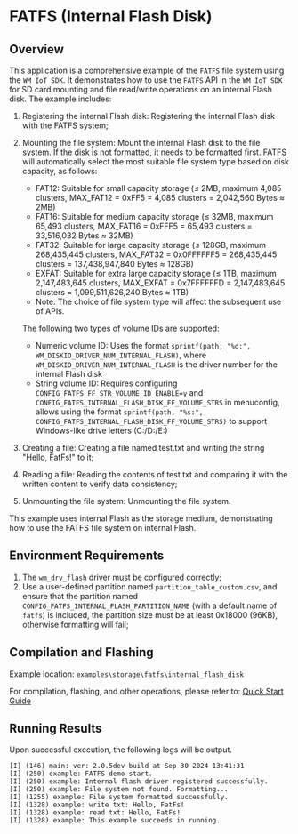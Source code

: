 # FATFS (Internal Flash Disk)

## Overview

This application is a comprehensive example of the `FATFS` file system using the `WM IoT SDK`. It demonstrates how to use the `FATFS` API in the `WM IoT SDK` for SD card mounting and file read/write operations on an internal Flash disk. The example includes:

1. Registering the internal Flash disk: Registering the internal Flash disk with the FATFS system;
2. Mounting the file system: Mount the internal Flash disk to the file system. 
   If the disk is not formatted, it needs to be formatted first. FATFS will automatically select the most suitable file system type based on disk capacity, as follows:
   - FAT12: Suitable for small capacity storage (≤ 2MB, maximum 4,085 clusters, MAX_FAT12 = 0xFF5 = 4,085 clusters = 2,042,560 Bytes ≈ 2MB)
   - FAT16: Suitable for medium capacity storage (≤ 32MB, maximum 65,493 clusters, MAX_FAT16 = 0xFFF5 = 65,493 clusters = 33,516,032 Bytes ≈ 32MB)
   - FAT32: Suitable for large capacity storage (≤ 128GB, maximum 268,435,445 clusters, MAX_FAT32 = 0x0FFFFFF5 = 268,435,445 clusters = 137,438,947,840 Bytes ≈ 128GB)
   - EXFAT: Suitable for extra large capacity storage (≤ 1TB, maximum 2,147,483,645 clusters, MAX_EXFAT = 0x7FFFFFFD = 2,147,483,645 clusters = 1,099,511,626,240 Bytes ≈ 1TB)
   - Note: The choice of file system type will affect the subsequent use of APIs.

   The following two types of volume IDs are supported:
   - Numeric volume ID: Uses the format `sprintf(path, "%d:", WM_DISKIO_DRIVER_NUM_INTERNAL_FLASH)`, where `WM_DISKIO_DRIVER_NUM_INTERNAL_FLASH` is the driver number for the internal Flash disk
   - String volume ID: Requires configuring `CONFIG_FATFS_FF_STR_VOLUME_ID_ENABLE=y` and `CONFIG_FATFS_INTERNAL_FLASH_DISK_FF_VOLUME_STRS` in menuconfig, allows using the format `sprintf(path, "%s:", CONFIG_FATFS_INTERNAL_FLASH_DISK_FF_VOLUME_STRS)` to support Windows-like drive letters (C:/D:/E:)
3. Creating a file: Creating a file named test.txt and writing the string "Hello, FatFs!" to it;
4. Reading a file: Reading the contents of test.txt and comparing it with the written content to verify data consistency;
5. Unmounting the file system: Unmounting the file system.

This example uses internal Flash as the storage medium, demonstrating how to use the FATFS file system on internal Flash.

## Environment Requirements

1. The `wm_drv_flash` driver must be configured correctly;
2. Use a user-defined partition named `partition_table_custom.csv`, and ensure that the partition named `CONFIG_FATFS_INTERNAL_FLASH_PARTITION_NAME` (with a default name of `fatfs`) is included, the partition size must be at least 0x18000 (96KB), otherwise formatting will fail;

## Compilation and Flashing

Example location: `examples\storage\fatfs\internal_flash_disk`

For compilation, flashing, and other operations, please refer to: [Quick Start Guide](https://doc.winnermicro.net/w800/en/2.2-beta.2/get_started/index.html)

## Running Results

Upon successful execution, the following logs will be output.

```
[I] (146) main: ver: 2.0.5dev build at Sep 30 2024 13:41:31
[I] (250) example: FATFS demo start.
[I] (250) example: Internal flash driver registered successfully.
[I] (250) example: File system not found. Formatting...
[I] (1255) example: File system formatted successfully.
[I] (1328) example: write txt: Hello, FatFs!
[I] (1328) example: read txt: Hello, FatFs!
[I] (1328) example: This example succeeds in running.
```